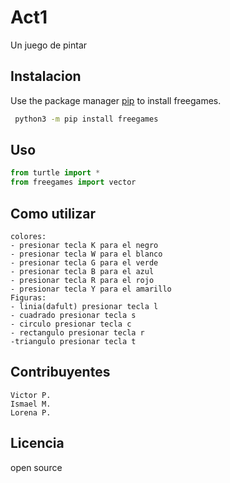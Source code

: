 # Act1

Un juego de pintar

## Instalacion

Use the package manager [pip](https://pip.pypa.io/en/stable/) to install freegames.

```bash
 python3 -m pip install freegames
```

## Uso

```python
from turtle import *
from freegames import vector
```

## Como utilizar
```
colores:
- presionar tecla K para el negro
- presionar tecla W para el blanco
- presionar tecla G para el verde
- presionar tecla B para el azul
- presionar tecla R para el rojo
- presionar tecla Y para el amarillo
Figuras:
- linia(dafult) presionar tecla l
- cuadrado presionar tecla s
- circulo presionar tecla c
- rectangulo presionar tecla r
-triangulo presionar tecla t

```
## Contribuyentes
```
Victor P.
Ismael M.
Lorena P.
```

## Licencia
open source
